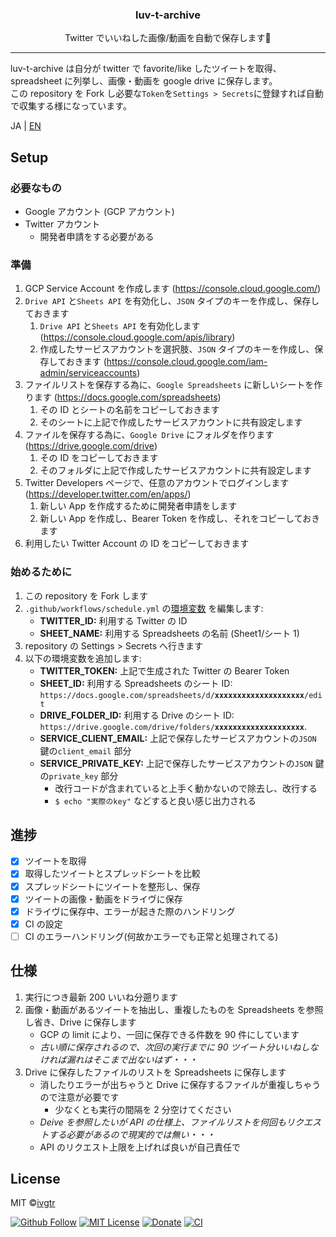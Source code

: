 <div align="center">
  <h3 align="center">luv-t-archive</h3>
  <p align="center">Twitter でいいねした画像/動画を自動で保存します🤖</p>
</div>

---

luv-t-archive は自分が twitter で favorite/like したツイートを取得、spreadsheet に列挙し、画像・動画を google drive に保存します。  
この repository を Fork し必要な`Token`を`Settings > Secrets`に登録すれば自動で収集する様になっています。

JA | [EN](https://github.com/ivgtr/luv-t-archive/blob/master/en.md)

## Setup

### 必要なもの

- Google アカウント (GCP アカウント)
- Twitter アカウント
  - 開発者申請をする必要がある

### 準備

1. GCP Service Account を作成します (https://console.cloud.google.com/)
1. `Drive API` と`Sheets API` を有効化し、`JSON` タイプのキーを作成し、保存しておきます
   1. `Drive API` と`Sheets API` を有効化します (https://console.cloud.google.com/apis/library)
   1. 作成したサービスアカウントを選択肢、`JSON` タイプのキーを作成し、保存しておきます (https://console.cloud.google.com/iam-admin/serviceaccounts)
1. ファイルリストを保存する為に、`Google Spreadsheets` に新しいシートを作ります (https://docs.google.com/spreadsheets)
   1. その ID とシートの名前をコピーしておきます
   1. そのシートに上記で作成したサービスアカウントに共有設定します
1. ファイルを保存する為に、`Google Drive` にフォルダを作ります (https://drive.google.com/drive)
   1. その ID をコピーしておきます
   1. そのフォルダに上記で作成したサービスアカウントに共有設定します
1. Twitter Developers ページで、任意のアカウントでログインします (https://developer.twitter.com/en/apps/)
   1. 新しい App を作成するために開発者申請をします
   1. 新しい App を作成し、Bearer Token を作成し、それをコピーしておきます
1. 利用したい Twitter Account の ID をコピーしておきます

### 始めるために

1. この repository を Fork します
1. `.github/workflows/schedule.yml` の[環境変数](https://github.com/ivgtr/luv-t-archive/blob/master/.github/workflows/schedule.yml#L24-L31) を編集します:
   - **TWITTER_ID:** 利用する Twitter の ID
   - **SHEET_NAME:** 利用する Spreadsheets の名前 (Sheet1/シート 1)
1. repository の Settings > Secrets へ行きます
1. 以下の環境変数を追加します:
   - **TWITTER_TOKEN:** 上記で生成された Twitter の Bearer Token
   - **SHEET_ID:** 利用する Spreadsheets のシート ID: `https://docs.google.com/spreadsheets/d/`**`xxxxxxxxxxxxxxxxxxxx`**`/edit`
   - **DRIVE_FOLDER_ID:** 利用する Drive のシート ID: `https://drive.google.com/drive/folders/`**`xxxxxxxxxxxxxxxxxxxx`**.
   - **SERVICE_CLIENT_EMAIL:** 上記で保存したサービスアカウントの`JSON` 鍵の`client_email` 部分
   - **SERVICE_PRIVATE_KEY:** 上記で保存したサービスアカウントの`JSON` 鍵の`private_key` 部分
     - 改行コードが含まれていると上手く動かないので除去し、改行する
     - `$ echo "実際のkey"` などすると良い感じ出力される

## 進捗

- [x] ツイートを取得
- [x] 取得したツイートとスプレッドシートを比較
- [x] スプレッドシートにツイートを整形し、保存
- [x] ツイートの画像・動画をドライヴに保存
- [x] ドライヴに保存中、エラーが起きた際のハンドリング
- [x] CI の設定
- [ ] CI のエラーハンドリング(何故かエラーでも正常と処理されてる)

## 仕様

1. 実行につき最新 200 いいね分遡ります
1. 画像・動画があるツイートを抽出し、重複したものを Spreadsheets を参照し省き、Drive に保存します
   - GCP の limit により、一回に保存できる件数を 90 件にしています
   - _古い順に保存されるので、次回の実行までに 90 ツイート分いいねしなければ漏れはそこまで出ないはず・・・_
1. Drive に保存したファイルのリストを Spreadsheets に保存します
   - 消したりエラーが出ちゃうと Drive に保存するファイルが重複しちゃうので注意が必要です
     - 少なくとも実行の間隔を 2 分空けてください
   - _Deive を参照したいが API の仕様上、ファイルリストを何回もリクエストする必要があるので現実的では無い・・・_
   - API のリクエスト上限を上げれば良いが自己責任で

## License

MIT ©[ivgtr](https://github.com/ivgtr)

[![Github Follow](https://img.shields.io/github/followers/ivgtr?style=social)](https://github.com/ivgtr) [![MIT License](http://img.shields.io/badge/license-MIT-blue.svg?style=flat)](LICENSE) [![Donate](https://img.shields.io/badge/%EF%BC%84-support-green.svg?style=flat-square)](https://www.buymeacoffee.com/ivgtr) [![CI](https://github.com/ivgtr/luv-t-archive/actions/workflows/schedule.yml/badge.svg)](https://github.com/ivgtr/luv-t-archive)
